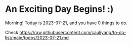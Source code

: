 # An Exciting Day Begins! :)

Morning! Today is 2023-07-21, and you have 0 things to do.

Check https://raw.githubusercontent.com/cauliyang/to-do-list/main/todos/2023-07-21.md